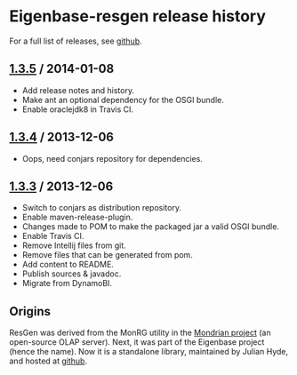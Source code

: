 # Eigenbase-resgen release history

For a full list of releases, see <a href="https://github.com/julianhyde/eigenbase-resgen/releases">github</a>.

## <a href="https://github.com/julianhyde/eigenbase-resgen/releases/tag/eigenbase-resgen-1.3.5">1.3.5</a> / 2014-01-08

* Add release notes and history.
* Make ant an optional dependency for the OSGI bundle.
* Enable oraclejdk8 in Travis CI.

## <a href="https://github.com/julianhyde/eigenbase-resgen/releases/tag/eigenbase-resgen-1.3.4">1.3.4</a> / 2013-12-06

* Oops, need conjars repository for dependencies.

## <a href="https://github.com/julianhyde/eigenbase-resgen/releases/tag/eigenbase-resgen-1.3.3">1.3.3</a> / 2013-12-06

* Switch to conjars as distribution repository.
* Enable maven-release-plugin.
* Changes made to POM to make the packaged jar a valid OSGI bundle.
* Enable Travis CI.
* Remove Intellij files from git.
* Remove files that can be generated from pom.
* Add content to README.
* Publish sources & javadoc.
* Migrate from DynamoBI.

## Origins

ResGen was derived from the
MonRG utility in the <a href="http://mondrian.pentaho.com">Mondrian project</a> (an open-source OLAP server).
Next, it was part of the Eigenbase project (hence the name).
Now it is a standalone library, maintained by Julian Hyde, and hosted at
<a href="http://github.com/julianhyde/eigenbase-resgen">github</a>.</p>
